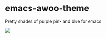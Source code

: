 # emacs-awoo-theme
Pretty shades of purple pink and blue for emacs

![](https://i.imgur.com/FAljFaF.png)
